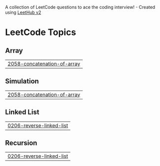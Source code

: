 A collection of LeetCode questions to ace the coding interview! - Created using [LeetHub v2](https://github.com/arunbhardwaj/LeetHub-2.0)
<!---LeetCode Topics Start-->
# LeetCode Topics
## Array
|  |
| ------- |
| [2058-concatenation-of-array](https://github.com/SuyoungPark11/leetcode-solved/tree/master/2058-concatenation-of-array) |
## Simulation
|  |
| ------- |
| [2058-concatenation-of-array](https://github.com/SuyoungPark11/leetcode-solved/tree/master/2058-concatenation-of-array) |
## Linked List
|  |
| ------- |
| [0206-reverse-linked-list](https://github.com/SuyoungPark11/leetcode-solved/tree/master/0206-reverse-linked-list) |
## Recursion
|  |
| ------- |
| [0206-reverse-linked-list](https://github.com/SuyoungPark11/leetcode-solved/tree/master/0206-reverse-linked-list) |
<!---LeetCode Topics End-->